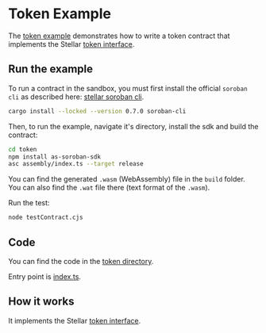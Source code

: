 # Token Example

The [token example](https://github.com/Soneso/as-soroban-examples/tree/main/token) demonstrates how to write a token contract that implements the Stellar [token interface](https://soroban.stellar.org/docs/reference/interfaces/token-interface).


## Run the example

To run a contract in the sandbox, you must first install the official `soroban cli` as described here: [stellar soroban cli](https://github.com/stellar/soroban-cli).

```sh
cargo install --locked --version 0.7.0 soroban-cli
```

Then, to run the example, navigate it's directory, install the sdk and build the contract:

```sh
cd token
npm install as-soroban-sdk
asc assembly/index.ts --target release
```

You can find the generated `.wasm` (WebAssembly) file in the ```build``` folder. You can also find the `.wat` file there (text format of the `.wasm`).

Run the test:

```sh
node testContract.cjs
```

## Code
You can find the code in the [token directory](https://github.com/Soneso/as-soroban-examples/tree/main/token).

Entry point is [index.ts](https://github.com/Soneso/as-soroban-examples/tree/main/token/assembly/index.ts).

## How it works

It implements the Stellar [token interface](https://soroban.stellar.org/docs/reference/interfaces/token-interface).
